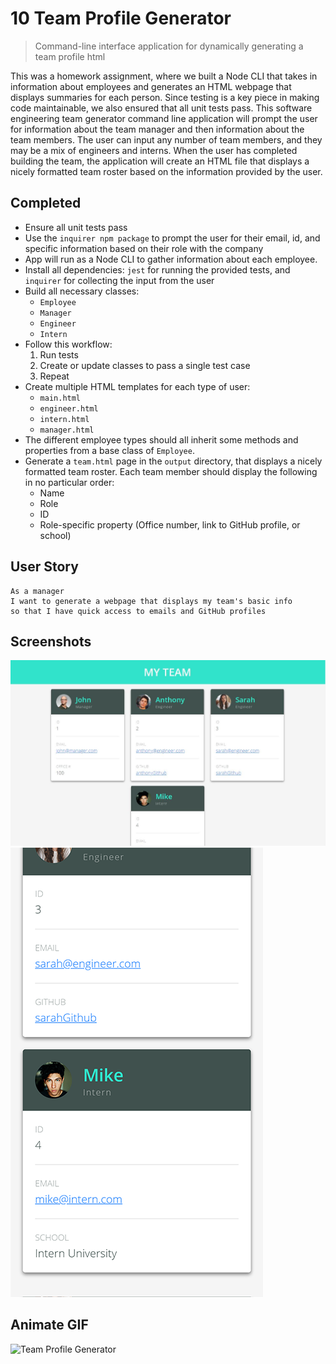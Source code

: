 # 10 Team Profile Generator
> Command-line interface application for dynamically generating a team profile html

This was a homework assignment, where we built a Node CLI that takes in information about employees and generates an HTML webpage that displays summaries for each person. Since testing is a key piece in making code maintainable, we also ensured that all unit tests pass. This software engineering team generator command line application will prompt the user for information about the team manager and then information about the team members. The user can input any number of team members, and they may be a mix of engineers and interns. When the user has completed building the team, the application will create an HTML file that displays a nicely formatted team roster based on the information provided by the user.

## Completed
* Ensure all unit tests pass
* Use the `inquirer npm package` to prompt the user for their email, id, and specific information based on their role with the company
* App will run as a Node CLI to gather information about each employee.
* Install all dependencies: `jest` for running the provided tests, and `inquirer` for collecting the input from the user
* Build all necessary classes:
   * `Employee`
   * `Manager`
   * `Engineer`
   * `Intern`
* Follow this workflow:
   1. Run tests
   2. Create or update classes to pass a single test case
   3. Repeat
* Create multiple HTML templates for each type of user:
   * `main.html`
   * `engineer.html`
   * `intern.html`
   * `manager.html`
* The different employee types should all inherit some methods and properties from a base class of `Employee`.
* Generate a `team.html` page in the `output` directory, that displays a nicely formatted team roster. Each team member should display the following in no particular order:
   * Name
   * Role
   * ID
   * Role-specific property (Office number, link to GitHub profile, or school)

## User Story

```
As a manager
I want to generate a webpage that displays my team's basic info
so that I have quick access to emails and GitHub profiles
```

## Screenshots
![Generated Team Profile](./assets/images/teamProfileGenerator-screenshot.JPG)  
![Generated Team Profile - Mobile](./assets/images/teamProfileGenerator-mobile.png)

## Animate GIF
![Team Profile Generator](./assets/images/teamProfileGenerator.gif)